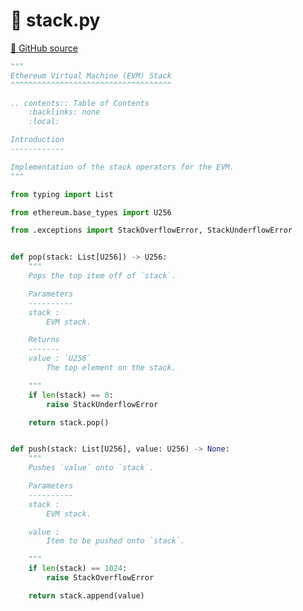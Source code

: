 # 🐍 stack.py

[🐙 GitHub source](https://github.com/ethereum/execution-specs/blob/c5415056a4a7066906f67c203ec5364a9de8e017/src/ethereum/muir_glacier/vm/stack.py)

```python
"""
Ethereum Virtual Machine (EVM) Stack
^^^^^^^^^^^^^^^^^^^^^^^^^^^^^^^^^^^^

.. contents:: Table of Contents
    :backlinks: none
    :local:

Introduction
------------

Implementation of the stack operators for the EVM.
"""

from typing import List

from ethereum.base_types import U256

from .exceptions import StackOverflowError, StackUnderflowError


def pop(stack: List[U256]) -> U256:
    """
    Pops the top item off of `stack`.

    Parameters
    ----------
    stack :
        EVM stack.

    Returns
    -------
    value : `U256`
        The top element on the stack.

    """
    if len(stack) == 0:
        raise StackUnderflowError

    return stack.pop()


def push(stack: List[U256], value: U256) -> None:
    """
    Pushes `value` onto `stack`.

    Parameters
    ----------
    stack :
        EVM stack.

    value :
        Item to be pushed onto `stack`.

    """
    if len(stack) == 1024:
        raise StackOverflowError

    return stack.append(value)
```
